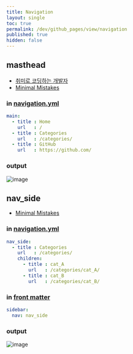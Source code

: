 ```yaml
---
title: Navigation
layout: single
toc: true
permalink: /dev/github_pages/view/navigation
published: true
hidden: false
---
```




## masthead

- [취미로 코딩하는 개발자](https://devinlife.com/howto%20github%20pages/blog-menu/)
- [Minimal Mistakes](https://mmistakes.github.io/minimal-mistakes/docs/navigation/#masthead)

### in [navigation.yml](/dev/github_pages/start/setting/navigation_yml)

```yml
main:
  - title : Home
    url   : /
  - title : Categories
    url   : /categories/
  - title : GitHub
    url   : https://github.com/
```

### output

![image](https://user-images.githubusercontent.com/92285528/144616497-f2047057-0f2c-44ee-a410-758426ec4506.png)



## nav_side

- [Minimal Mistakes](https://mmistakes.github.io/minimal-mistakes/docs/layouts/#custom-sidebar-navigation-menu)

### in [navigation.yml](/dev/github_pages/start/setting/navigation_yml)

```yml
nav_side:
  - title : Categories
    url   : /categories/
    children:
      - title : cat_A
        url   : /categories/cat_A/
      - title : cat_B
        url   : /categories/cat_B/
```

### in [front matter](/dev/github_pages/front_matter/scope)

```yml
sidebar:
  nav: nav_side
```

### output

![image](https://user-images.githubusercontent.com/92285528/144617063-faa1be73-4315-47e6-b43d-e2092bf4ae1f.png)
